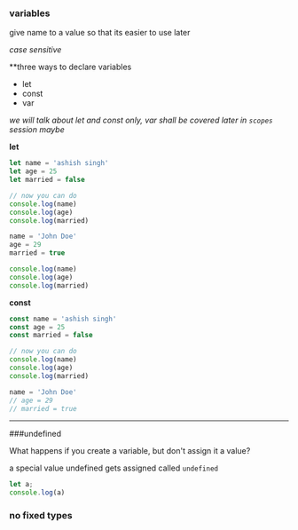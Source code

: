 ### variables

give name to a value so that its easier to use later

*case sensitive*

**three ways to declare variables

- let
- const
- var

*we will talk about let and const only, var shall be covered later in `scopes` session maybe*

**let**
```javascript
let name = 'ashish singh'
let age = 25
let married = false

// now you can do 
console.log(name)
console.log(age)
console.log(married)

name = 'John Doe'
age = 29
married = true

console.log(name)
console.log(age)
console.log(married)
```

**const**
```javascript
const name = 'ashish singh'
const age = 25
const married = false

// now you can do 
console.log(name)
console.log(age)
console.log(married)

name = 'John Doe'
// age = 29
// married = true
```

---

###undefined

What happens if you create a variable, but don't assign it a value?

a special value undefined gets assigned called `undefined`

```javascript
let a;
console.log(a)
```


### no fixed types
